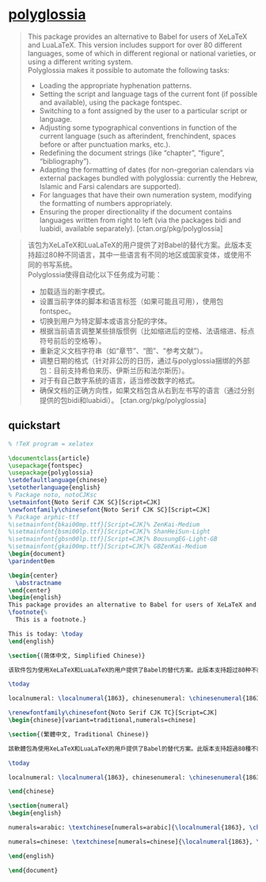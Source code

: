 # [polyglossia](https://www.ctan.org/pkg/polyglossia)

> This package provides an alternative to Babel for users of XeLaTeX and LuaLaTeX. This version includes support for over 80 different languages, some of which in different regional or national varieties, or using a different writing system.  
> Polyglossia makes it possible to automate the following tasks:  
> - Loading the appropriate hyphenation patterns.
> - Setting the script and language tags of the current font (if possible and available), using the package fontspec.
> - Switching to a font assigned by the user to a particular script or language.
> - Adjusting some typographical conventions in function of the current language (such as afterindent, frenchindent, spaces before or after punctuation marks, etc.).
> - Redefining the document strings (like “chapter”, “figure”, “bibliography”).
> - Adapting the formatting of dates (for non-gregorian calendars via external packages bundled with polyglossia: currently the Hebrew, Islamic and Farsi calendars are supported).
> - For languages that have their own numeration system, modifying the formatting of numbers appropriately.
> - Ensuring the proper directionality if the document contains languages written from right to left (via the packages bidi and luabidi, available separately). [ctan.org/pkg/polyglossia]

> 该包为XeLaTeX和LuaLaTeX的用户提供了对Babel的替代方案。此版本支持超过80种不同语言，其中一些语言有不同的地区或国家变体，或使用不同的书写系统。  
> Polyglossia使得自动化以下任务成为可能：  
> - 加载适当的断字模式。  
> - 设置当前字体的脚本和语言标签（如果可能且可用），使用包fontspec。  
> - 切换到用户为特定脚本或语言分配的字体。  
> - 根据当前语言调整某些排版惯例（比如缩进后的空格、法语缩进、标点符号前后的空格等）。  
> - 重新定义文档字符串（如“章节”、“图”、“参考文献”）。  
> - 调整日期的格式（针对非公历的日历，通过与polyglossia捆绑的外部包：目前支持希伯来历、伊斯兰历和法尔斯历）。  
> - 对于有自己数字系统的语言，适当修改数字的格式。  
> - 确保文档的正确方向性，如果文档包含从右到左书写的语言（通过分别提供的包bidi和luabidi）。 [ctan.org/pkg/polyglossia]

## quickstart

```tex
% !TeX program = xelatex

\documentclass{article}
\usepackage{fontspec}
\usepackage{polyglossia}
\setdefaultlanguage{chinese}
\setotherlanguage{english}
% Package noto, notoCJKsc
\setmainfont{Noto Serif CJK SC}[Script=CJK]
\newfontfamily\chinesefont{Noto Serif CJK SC}[Script=CJK]
% Package arphic-ttf
%\setmainfont{bkai00mp.ttf}[Script=CJK]% ZenKai-Medium
%\setmainfont{bsmi00lp.ttf}[Script=CJK]% ShanHeiSun-Light
%\setmainfont{gbsn00lp.ttf}[Script=CJK]% BousungEG-Light-GB
%\setmainfont{gkai00mp.ttf}[Script=CJK]% GBZenKai-Medium
\begin{document}
\parindent0em

\begin{center}
  \abstractname
\end{center}
\begin{english}
This package provides an alternative to Babel for users of XeLaTeX and LuaLaTeX. This version includes support for over 80 different languages, some of which in different regional or national varieties, or using a different writing system.
\footnote{%
  This is a footnote.}

This is today: \today
\end{english}

\section{(简体中文, Simplified Chinese)}

该软件包为使用XeLaTeX和LuaLaTeX的用户提供了Babel的替代方案。此版本支持超过80种不同的语言，其中一些具有不同的区域或国家变体，或使用不同的书写系统。

\today

localnumeral: \localnumeral{1863}, chinesenumeral: \chinesenumeral{1863}

\renewfontfamily\chinesefont{Noto Serif CJK TC}[Script=CJK]
\begin{chinese}[variant=traditional,numerals=chinese]

\section{(繁體中文, Traditional Chinese)}

該軟體包為使用XeLaTeX和LuaLaTeX的用戶提供了Babel的替代方案。此版本支持超過80種不同的語言，其中一些具有不同的區域或國家變體，或使用不同的書寫系統。

\today

localnumeral: \localnumeral{1863}, chinesenumeral: \chinesenumeral{1863}

\end{chinese}

\section{numeral}
\begin{english}

numerals=arabic: \textchinese[numerals=arabic]{\localnumeral{1863}, \chinesenumeral{1863}}

numerals=chinese: \textchinese[numerals=chinese]{\localnumeral{1863}, \chinesenumeral{1863}}

\end{english}

\end{document}
```
